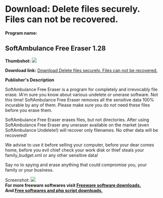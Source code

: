 # Download: Delete files securely. Files can not be recovered.

**Program name:**

## SoftAmbulance Free Eraser 1.28

  
**Thumbshot:** ![](http://www.freewarefiles.com/screenshot/safreeerase_md.gif)   
  
**Download link:** [Download Delete files securely. Files can not be recovered.](http://freesoftwares.boysofts.com/SoftAmbulance-Free-Eraser_program_26541.html)  
  


**Publisher's Description**  
  


SoftAmbulance Free Eraser is a program for completely and irrevocably file erase. IA'm sure you know about various undelete or unerase software. Not this time! SoftAmbulance Free Eraser removes all the sensitive data 100% incurable by any of them. Please make sure you do not need these files before you erase them. 

SoftAmbulance Free Eraser erases files, but not directories. After using SoftAmbulance Free Eraser any uneraser available on the market (even SoftAmbulance Undelete!) will recover only filenames. No other data will be recovered! 

We advise to use it before selling your computer, before your dear comes home, before you evil chief check your work disk or thief steals your family_budget.xml or any other sensitive data!

Say no to spying and erase anything that could compromise you, your family or your business.

  
  
Screenshot: ![](http://www.freewarefiles.com/screenshot/safreeerase.gif)   
**For more freeware softwares visit [Freeware software downloads.](http://freesoftwares.boysofts.com/)**   
**And [Free softwares and php script downloads.](http://www.boysofts.com/)**
